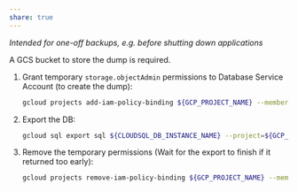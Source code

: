 ```yaml
---
share: true
---
```


*Intended for one-off backups, e.g. before shutting down applications*

A GCS bucket to store the dump is required.

1. Grant temporary `storage.objectAdmin` permissions to Database Service Account (to create the dump):

    ```bash
    gcloud projects add-iam-policy-binding ${GCP_PROJECT_NAME} --member=${CLOUDSQL_DB_SERVICE_ACCOUNT}$ --role=roles/storage.objectAdmin
    ```   

2. Export the DB:

    ```bash
    gcloud sql export sql ${CLOUDSQL_DB_INSTANCE_NAME} --project=${GCP_PROJECT_NAME} --database=${CLOUDSQL_DB_NAME}$ gs://${GCS_BUCKET_NAME}/${DB_DUMP_BACKUP_NAME.gz
    ```

3. Remove the temporary permissions (Wait for the export to finish if it returned too early):

    ```bash
    gcloud projects remove-iam-policy-binding ${GCP_PROJECT_NAME} --member=${CLOUDSQL_DB_SERVICE_ACCOUNT}$ --role=roles/storage.objectAdmin
    ```
